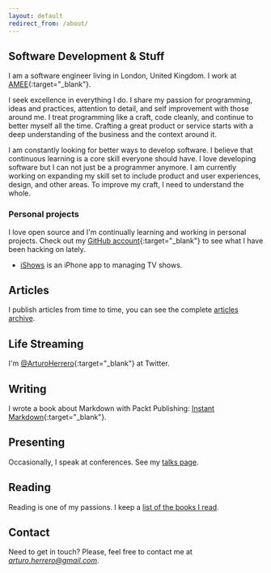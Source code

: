 ```yaml
---
layout: default
redirect_from: /about/
---
```


## Software Development & Stuff

I am a software engineer living in London, United Kingdom. I work at [AMEE][9]{:target="_blank"}.

I seek excellence in everything I do. I share my passion for programming, ideas
and practices, attention to detail, and self improvement with those around me.
I treat programming like a craft, code cleanly, and continue to better myself
all the time. Crafting a great product or service starts with a deep
understanding of the business and the context around it.

I am constantly looking for better ways to develop software. I believe that
continuous learning is a core skill everyone should have. I love developing
software but I can not just be a programmer anymore. I am currently working on
expanding my skill set to include product and user experiences, design, and
other areas. To improve my craft, I need to understand the whole.


### Personal projects

I love open source and I'm continually learning and working in personal projects.
Check out my [GitHub account][2]{:target="_blank"} to see what I have been hacking on lately.

- [iShows][8] is an iPhone app to managing TV shows.


## Articles

I publish articles from time to time, you can see the complete [articles archive][3].


## Life Streaming

I'm [@ArturoHerrero][4]{:target="_blank"} at Twitter.


## Writing

I wrote a book about Markdown with Packt Publishing: [Instant Markdown][5]{:target="_blank"}.


## Presenting

Occasionally, I speak at conferences. See my [talks page][6].


## Reading

Reading is one of my passions. I keep a [list of the books I read][7].


## Contact

Need to get in touch? Please, feel free to contact me at *<arturo.herrero@gmail.com>*.


[1]: https://coinfloor.co.uk/
[2]: https://github.com/arturoherrero
[3]: /articles
[4]: https://twitter.com/ArturoHerrero
[5]: https://www.packtpub.com/web-development/instant-markdown-instant
[6]: /talks
[7]: /books
[8]: /ishows
[9]: https://www.amee.com/
